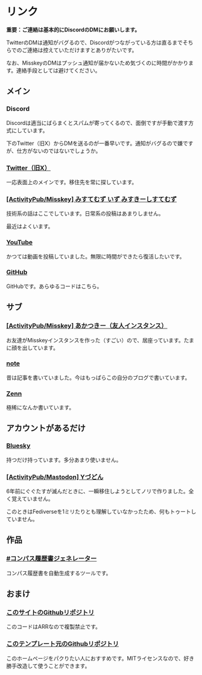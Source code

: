 # リンク

__重要：ご連絡は基本的にDiscordのDMにお願いします。__  

TwitterのDMは通知がバグるので、Discordがつながっている方は直るまでそちらでのご連絡は控えていただけますとありがたいです。

なお、MisskeyのDMはプッシュ通知が届かないため気づくのに時間がかかります。連絡手段としては避けてください。

## メイン

### Discord

Discordは適当にばらまくとスパムが寄ってくるので、面倒ですが手動で渡す方式にしています。

下のTwitter（旧X）からDMを送るのが一番早いです。通知がバグるので嫌ですが、仕方がないのではないでしょうか。

### [Twitter（旧X）](https://twitter.com/Ao_Sankaku)

一応表面上のメインです。移住先を常に探しています。

### [[ActivityPub/Misskey] みすてむず いず みすきーしすてむず](https://misskey.systems/@ao_sankaku)

技術系の話はここでしています。日常系の投稿はあまりしません。

最近はよくいます。

### [YouTube](https://youtube.com/@Ao_Sankaku)

かつては動画を投稿していました。無限に時間ができたら復活したいです。

### [GitHub](https://github.com/AoSankaku)

GitHubです。あらゆるコードはこちら。

## サブ

### [[ActivityPub/Misskey] あかつきー（友人インスタンス）](https://yumk.xyz/@ao_sankaku)

お友達がMisskeyインスタンスを作った（すごい）ので、居座っています。たまに顔を出しています。

### [note](https://note.com/ao_sankaku)

昔は記事を書いていました。今はもっぱらこの自分のブログで書いています。

### [Zenn](https://zenn.dev/ao_sankaku)

極稀になんか書いています。

## アカウントがあるだけ

### [Bluesky](https://bsky.app/profile/aosankaku.bsky.social)

持つだけ持っています。多分あまり使いません。

### <a rel="me" href="https://mstdn.y-zu.org/@Ao_Sankaku">[ActivityPub/Mastodon] Yづどん</a>

6年前にぐぐたすが滅んだときに、一瞬移住しようとしてノリで作りました。全く覚えていません。

このときはFediverseを1ミリたりとも理解していなかったため、何もトゥートしていません。

## 作品

### [#コンパス履歴書ジェネレーター](https://aosankaku.github.io/cps_resume/)
コンパス履歴書を自動生成するツールです。

## おまけ

### [このサイトのGithubリポジトリ](https://github.com/AoSankaku/aosankaku.github.io)

このコードはARRなので複製禁止です。

### [このテンプレート元のGithubリポジトリ](https://github.com/sungik-choi/gatsby-starter-apple#readme)

このホームページをパクりたい人におすすめです。MITライセンスなので、好き勝手改造して使うことができます。